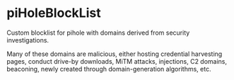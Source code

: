 # piHoleBlockList
Custom blocklist for pihole with domains derived from security investigations.

Many of these domains are malicious, either hosting credential harvesting pages, conduct drive-by downloads, MiTM attacks, injections, C2 domains, beaconing, newly created through domain-generation algorithms, etc. 
